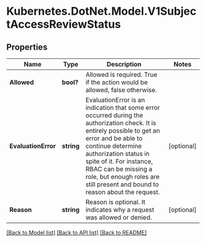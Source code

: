 # Kubernetes.DotNet.Model.V1SubjectAccessReviewStatus
## Properties

Name | Type | Description | Notes
------------ | ------------- | ------------- | -------------
**Allowed** | **bool?** | Allowed is required.  True if the action would be allowed, false otherwise. | 
**EvaluationError** | **string** | EvaluationError is an indication that some error occurred during the authorization check. It is entirely possible to get an error and be able to continue determine authorization status in spite of it. For instance, RBAC can be missing a role, but enough roles are still present and bound to reason about the request. | [optional] 
**Reason** | **string** | Reason is optional.  It indicates why a request was allowed or denied. | [optional] 

[[Back to Model list]](../README.md#documentation-for-models) [[Back to API list]](../README.md#documentation-for-api-endpoints) [[Back to README]](../README.md)

